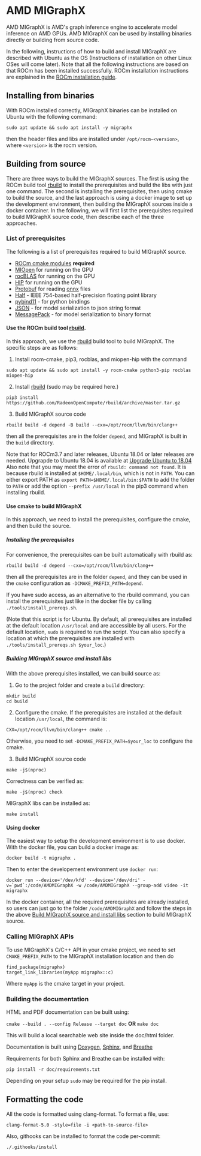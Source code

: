 # AMD MIGraphX

AMD MIGraphX is AMD's graph inference engine to accelerate model inference on AMD GPUs. AMD MIGraphX can be used by
installing binaries directly or building from source code.

In the following, instructions of how to build and install MIGraphX are described with Ubuntu as the OS
(Instructions of installation on other Linux OSes will come later). Note that all the following instructions are based 
on that ROCm has been installed successfully. ROCm installation instructions are explained in the [ROCm installation
guide](https://rocmdocs.amd.com/en/latest/Installation_Guide/Installation-Guide.html).

## Installing from binaries
With ROCm installed correctly, MIGraphX binaries can be installed on Ubuntu with the following command:
```
sudo apt update && sudo apt install -y migraphx
```
then the header files and libs are installed under `/opt/rocm-<version>`, where `<version>` is the rocm version.

## Building from source

There are three ways to build the MIGraphX sources. The first is using the ROCm build tool 
[rbuild](https://github.com/RadeonOpenCompute/rbuild) to install the prerequisites and
build the libs with just one command. The second is installing the prerequisites, then using 
cmake to build the source, and the last approach is using a docker image to set up the development
environment, then building the MIGraphX sources inside a docker container. In the following, 
we will first list the prerequisites required to build MIGraphX source code, then describe 
each of the three approaches.

### List of prerequisites
The following is a list of prerequisites required to build MIGraphX source. 

* [ROCm cmake modules](https://github.com/RadeonOpenCompute/rocm-cmake) **required**
* [MIOpen](https://github.com/ROCmSoftwarePlatform/MIOpen) for running on the GPU
* [rocBLAS](https://github.com/ROCmSoftwarePlatform/rocBLAS) for running on the GPU
* [HIP](https://github.com/ROCm-Developer-Tools/HIP) for running on the GPU
* [Protobuf](https://github.com/google/protobuf) for reading [onnx](https://github.com/onnx/onnx) files
* [Half](http://half.sourceforge.net/) - IEEE 754-based half-precision floating point library
* [pybind11](https://pybind11.readthedocs.io/en/stable/) - for python bindings
* [JSON](https://github.com/nlohmann/json) - for model serialization to json string format
* [MessagePack](https://msgpack.org/index.html) - for model serialization to binary format

#### Use the ROCm build tool [rbuild](https://github.com/RadeonOpenCompute/rbuild).

In this approach, we use the [rbuild](https://github.com/RadeonOpenCompute/rbuild) build tool to
build MIGraphX. The specific steps are as follows:

1) Install rocm-cmake, pip3, rocblas, and miopen-hip with the command

```
sudo apt update && sudo apt install -y rocm-cmake python3-pip rocblas miopen-hip
```

2) Install [rbuild](https://github.com/RadeonOpenCompute/rbuild) (sudo may be required here.)

```
pip3 install https://github.com/RadeonOpenCompute/rbuild/archive/master.tar.gz
```

3) Build MIGraphX source code

```
rbuild build -d depend -B build --cxx=/opt/rocm/llvm/bin/clang++
```

then all the prerequisites are in the folder `depend`, and MIGraphX is built in the `build` directory.

Note that for ROCm3.7 and later releases, Ubuntu 18.04 or later releases are needed. 
Upgrapde to Ubuntu 18.04 is available at [Upgrade Ubuntu to 18.04](https://github.com/ROCmSoftwarePlatform/AMDMIGraphX/wiki/Upgrade-to-Ubuntu-18.04-for-ROCM3.7-or-later-releases)
Also note that you may meet the error of `rbuild: command not found`. It is because rbuild is installed 
at `$HOME/.local/bin`, which is not in `PATH`. You can either export PATH as `export PATH=$HOME/.local/bin:$PATH` 
to add the folder to `PATH` or add the option `--prefix /usr/local` in the pip3 command when installing rbuild.

#### Use cmake to build MIGraphX

In this approach, we need to install the prerequisites, configure the cmake, and then build the source.

##### Installing the prerequisites

For convenience, the prerequisites can be built automatically with rbuild as:

```
rbuild build -d depend --cxx=/opt/rocm/llvm/bin/clang++
```

then all the prerequisites are in the folder `depend`, and they can be used in the `cmake` configuration
as `-DCMAKE_PREFIX_PATH=depend`.

If you have sudo access, as an alternative to the rbuild command, you can install the prerequisites just 
like in the docker file by calling `./tools/install_prereqs.sh`.

(Note that this script is for Ubuntu. By default, all prerequisites are installed at the default location `/usr/local` 
and are accessible by all users. For the default location, `sudo` is required to run the script.
You can also specify a location at which the prerequisites are installed with `./tools/install_prereqs.sh $your_loc`.)

##### Building MIGraphX source and install libs

With the above prerequisites installed, we can build source as:

1) Go to the project folder and create a `build` directory:


```
mkdir build
cd build
```

2) Configure the cmake. If the prerequisites are installed at the default location `/usr/local`, the command is:

```
CXX=/opt/rocm/llvm/bin/clang++ cmake ..
```
Otherwise, you need to set `-DCMAKE_PREFIX_PATH=$your_loc` to configure the cmake. 

3) Build MIGraphX source code

```
make -j$(nproc)
```

Correctness can be verified as:

```
make -j$(nproc) check
```

MIGraphX libs can be installed as:

```
make install
```

#### Using docker

The easiest way to setup the development environment is to use docker. With the docker file, you can build a docker image as:

    docker build -t migraphx .

Then to enter the developement environment use `docker run`:

    docker run --device='/dev/kfd' --device='/dev/dri' -v=`pwd`:/code/AMDMIGraphX -w /code/AMDMIGraphX --group-add video -it migraphx

In the docker container, all the required prerequisites are already installed, so users can just go to the folder 
`/code/AMDMIGraphX` and follow the steps in the above [Build MIGraphX source and install
libs](https://github.com/ROCmSoftwarePlatform/AMDMIGraphX/tree/refine_readme#building-migraphx-source-and-install-libs)
section to build MIGraphX source.

### Calling MIGraphX APIs
To use MIGraphX's C/C++ API in your cmake project, we need to set `CMAKE_PREFIX_PATH` to the MIGraphX
installation location and then do 
```
find_package(migraphx)
target_link_libraries(myApp migraphx::c)
```
Where `myApp` is the cmake target in your project.


### Building the documentation

HTML and PDF documentation can be built using:

`cmake --build . --config Release --target doc` **OR** `make doc`

This will build a local searchable web site inside the doc/html folder.

Documentation is built using [Doxygen](http://www.stack.nl/~dimitri/doxygen/download.html), [Sphinx](http://www.sphinx-doc.org/en/stable/index.html), and [Breathe](https://breathe.readthedocs.io/en/latest/)

Requirements for both Sphinx and Breathe can be installed with:

`pip install -r doc/requirements.txt`

Depending on your setup `sudo` may be required for the pip install.

## Formatting the code

All the code is formatted using clang-format. To format a file, use:

```
clang-format-5.0 -style=file -i <path-to-source-file>
```

Also, githooks can be installed to format the code per-commit:

```
./.githooks/install
```

